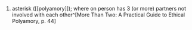 1. asterisk ([[polyamory]]); where on person has 3 (or more) partners not involved with each other^[More Than Two: A Practical Guide to Ethical Polyamory, p. 44]